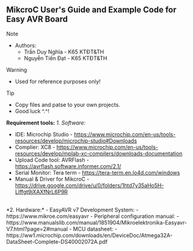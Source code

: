 ## MikcroC User's Guide and Example Code for Easy AVR Board
> [!NOTE]
> - Authors:
>   - Trần Duy Nghĩa - K65 KTĐT&TH
>   - Nguyễn Tiến Đạt - K65 KTĐT&TH

> [!WARNING]  
> - Used for reference purposes only!

> [!TIP]
> - Copy files and patse to your own projects.
> - Good luck ^.^!

**Requirement tools:** 
*1. Software:*
- IDE: Microchip Studio - https://www.microchip.com/en-us/tools-resources/develop/microchip-studio#Downloads
- Complier: XC8 - https://www.microchip.com/en-us/tools-resources/develop/mplab-xc-compilers/downloads-documentation
- Upload Code tool: AVRFlash - https://avrflash.software.informer.com/2.1/
- Serial Monitor: Tera term - https://tera-term.en.lo4d.com/windows
- Manual & Driver for MikcroC - https://drive.google.com/drive/u/0/folders/1htd7y35aHo5H-LIffgt9jXAXfNrL6P9R
<br />
*2. Hardware:*
- EasyAVR v7 Development System: - https://www.mikroe.com/easyavr
- Peripheral configuration manual: - https://www.manualslib.com/manual/1851904/Mikroelektronika-Easyavr-V7.html?page=2#manual
- MCU datasheet: - https://ww1.microchip.com/downloads/en/DeviceDoc/Atmega32A-DataSheet-Complete-DS40002072A.pdf
